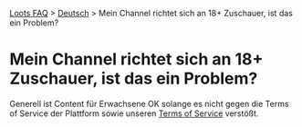 [Loots FAQ](../../) > [Deutsch](../) > Mein Channel richtet sich an 18+ Zuschauer, ist das ein Problem?

# Mein Channel richtet sich an 18+ Zuschauer, ist das ein Problem?

Generell ist Content für Erwachsene OK solange es nicht gegen die Terms of Service der Plattform sowie unseren
[Terms of Service](https://loots.com/en/account/terms) verstößt.
